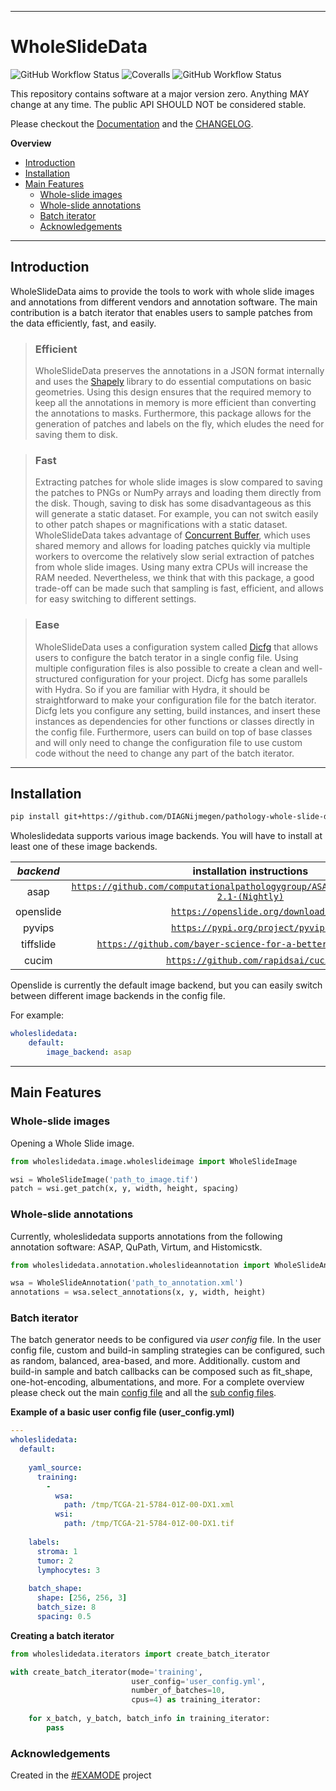 ----
# WholeSlideData

<!-- ![PyPI](https://img.shields.io/pypi/v/wholeslidedata) -->
![GitHub Workflow Status](https://img.shields.io/github/actions/workflow/status/DIAGNijmegen/pathology-whole-slide-data/ci_tests.yml?label=ci%20tests)
![Coveralls](https://img.shields.io/coverallsCoverage/github/DIAGNijmegen/pathology-whole-slide-data)
![GitHub Workflow Status](https://img.shields.io/github/actions/workflow/status/DIAGNijmegen/pathology-whole-slide-data/docs.yml?label=docs)

This repository contains software at a major version zero. Anything MAY change at any time. The public API SHOULD NOT be considered stable.

Please checkout the [Documentation](https://diagnijmegen.github.io/pathology-whole-slide-data/) and the [CHANGELOG](https://github.com/DIAGNijmegen/pathology-whole-slide-data/blob/main/CHANGELOG.md).

**Overview**

- [Introduction](#introduction)
- [Installation](#installation)
- [Main Features](#main-features)
  - [Whole-slide images](#whole-slide-images)
  - [Whole-slide annotations](#whole-slide-annotations)
  - [Batch iterator](#batch-iterator)
  - [Acknowledgements](#acknowledgements)


----
## Introduction
WholeSlideData aims to provide the tools to work with whole slide images and annotations from different vendors and annotation software. The main contribution is a batch iterator that enables users to sample patches from the data efficiently, fast, and easily. 

> ### Efficient
> WholeSlideData preserves the annotations in a JSON format internally and uses the [Shapely](https://github.com/shapely/shapely) library to do essential computations on basic geometries. Using this design ensures that the required memory to keep all the annotations in memory is more efficient than converting the annotations to masks. Furthermore, this package allows for the generation of patches and labels on the fly, which eludes the need for saving them to disk.

> ### Fast
> Extracting patches for whole slide images is slow compared to saving the patches to PNGs or NumPy arrays and loading them directly from the disk. Though, saving to disk has some disadvantageous as this will generate a static dataset. For example, you can not switch easily to other patch shapes or magnifications with a static dataset. WholeSlideData takes advantage of [Concurrent Buffer](https://github.com/martvanrijthoven/concurrent-buffer), which uses shared memory and allows for loading patches quickly via multiple workers to overcome the relatively slow serial extraction of patches from whole slide images. Using many extra CPUs will increase the RAM needed. Nevertheless, we think that with this package, a good trade-off can be made such that sampling is fast, efficient, and allows for easy switching to different settings.

> ### Ease
> WholeSlideData uses a configuration system called [Dicfg](https://github.com/martvanrijthoven/dicfg) that allows users to configure the batch terator in a single config file. Using multiple configuration files is also possible to create a clean and well-structured configuration for your project. Dicfg has some parallels with Hydra. So if you are familiar with Hydra, it should be straightforward to make your configuration file for the batch iterator. Dicfg lets you configure any setting, build instances, and insert these instances as dependencies for other functions or classes directly in the config file. Furthermore, users can build on top of base classes and will only need to change the configuration file to use custom code without the need to change any part of the batch iterator.

-----
## Installation
```bash
pip install git+https://github.com/DIAGNijmegen/pathology-whole-slide-data@main
```

Wholeslidedata supports various image backends. You will have to install at least one of these image backends.

| _backend_ |                            **installation instructions**                            |
|:---------:|:-----------------------------------------------------------------------------------:|
| asap      | [`https://github.com/computationalpathologygroup/ASAP/releases/tag/ASAP-2.1-(Nightly)`](https://github.com/computationalpathologygroup/ASAP/releases/tag/ASAP-2.1-(Nightly)) |
| openslide | [`https://openslide.org/download/`](https://openslide.org/download/)                                                     |
| pyvips    | [`https://pypi.org/project/pyvips`](https://pypi.org/project/pyvips)                                                 |
| tiffslide | [`https://github.com/bayer-science-for-a-better-life/tiffslide`](https://github.com/bayer-science-for-a-better-life/tiffslide)                        |
| cucim     | [`https://github.com/rapidsai/cucim`](https://github.com/rapidsai/cucim)                                                  |

Openslide is currently the default image backend, but you can easily switch between different image backends in the config file.

For example:
```yaml
wholeslidedata:
    default:
        image_backend: asap
```

-----
## Main Features

### Whole-slide images 

Opening a Whole Slide image.

```python
from wholeslidedata.image.wholeslideimage import WholeSlideImage

wsi = WholeSlideImage('path_to_image.tif') 
patch = wsi.get_patch(x, y, width, height, spacing)
```

### Whole-slide annotations
Currently, wholeslidedata supports annotations from the following annotation software: ASAP, QuPath, Virtum, and Histomicstk.

```python
from wholeslidedata.annotation.wholeslideannotation import WholeSlideAnnotation

wsa = WholeSlideAnnotation('path_to_annotation.xml')
annotations = wsa.select_annotations(x, y, width, height)
```

### Batch iterator
The batch generator needs to be configured via *user config* file. In the user config file, custom and build-in sampling strategies can be configured, such as random, balanced, area-based, and more. Additionally. custom and build-in sample and batch callbacks can be composed such as fit_shape, one-hot-encoding, albumentations, and more. For a complete overview please check out the main [config file](https://github.com/DIAGNijmegen/pathology-whole-slide-data/blob/main/wholeslidedata/configuration/config_files/config.yml) and all the [sub config files](https://github.com/DIAGNijmegen/pathology-whole-slide-data/tree/main/wholeslidedata/configuration/config_files).

**Example of a basic user config file (user_config.yml)**
```yaml
--- 
wholeslidedata: 
  default: 
  
    yaml_source: 
      training: 
        - 
          wsa: 
            path: /tmp/TCGA-21-5784-01Z-00-DX1.xml
          wsi: 
            path: /tmp/TCGA-21-5784-01Z-00-DX1.tif
            
    labels: 
      stroma: 1
      tumor: 2
      lymphocytes: 3
      
    batch_shape: 
      shape: [256, 256, 3]
      batch_size: 8
      spacing: 0.5
```           

**Creating a batch iterator**
```python
from wholeslidedata.iterators import create_batch_iterator

with create_batch_iterator(mode='training', 
                           user_config='user_config.yml',
                           number_of_batches=10,
                           cpus=4) as training_iterator:
                           
    for x_batch, y_batch, batch_info in training_iterator:
        pass
```

### Acknowledgements

Created in the [#EXAMODE](https://www.examode.eu/) project

